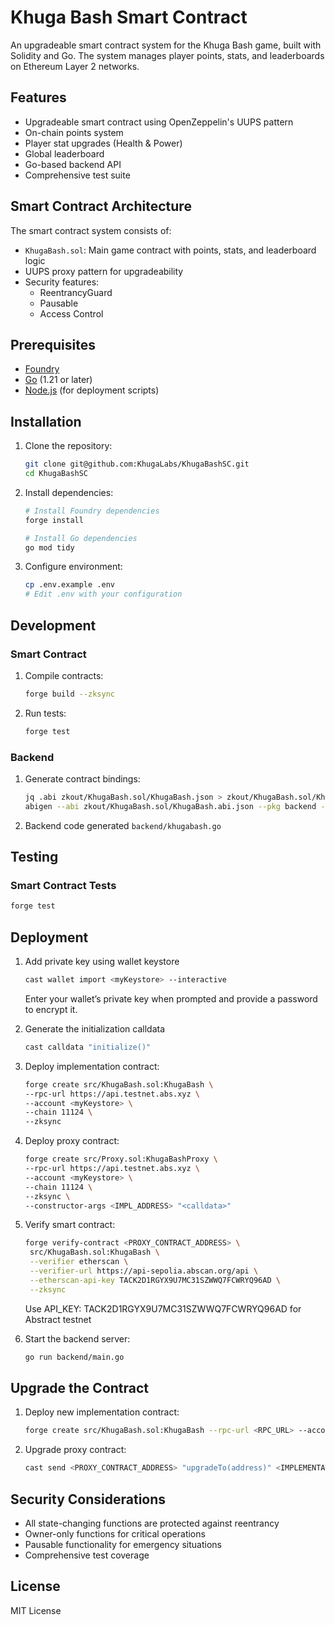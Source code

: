 # Khuga Bash Smart Contract

An upgradeable smart contract system for the Khuga Bash game, built with Solidity and Go. The system manages player points, stats, and leaderboards on Ethereum Layer 2 networks.

## Features

- Upgradeable smart contract using OpenZeppelin's UUPS pattern
- On-chain points system
- Player stat upgrades (Health & Power)
- Global leaderboard
- Go-based backend API
- Comprehensive test suite

## Smart Contract Architecture

The smart contract system consists of:

- `KhugaBash.sol`: Main game contract with points, stats, and leaderboard logic
- UUPS proxy pattern for upgradeability
- Security features:
  - ReentrancyGuard
  - Pausable
  - Access Control

## Prerequisites

- [Foundry](https://book.getfoundry.sh/getting-started/installation.html)
- [Go](https://golang.org/doc/install) (1.21 or later)
- [Node.js](https://nodejs.org/) (for deployment scripts)

## Installation

1. Clone the repository:
   ```bash
   git clone git@github.com:KhugaLabs/KhugaBashSC.git
   cd KhugaBashSC
   ```

2. Install dependencies:
   ```bash
   # Install Foundry dependencies
   forge install

   # Install Go dependencies
   go mod tidy
   ```

3. Configure environment:
   ```bash
   cp .env.example .env
   # Edit .env with your configuration
   ```

## Development

### Smart Contract

1. Compile contracts:
   ```bash
   forge build --zksync
   ```

2. Run tests:
   ```bash
   forge test
   ```

### Backend

1. Generate contract bindings:
   ```bash
   jq .abi zkout/KhugaBash.sol/KhugaBash.json > zkout/KhugaBash.sol/KhugaBash.abi.json
   abigen --abi zkout/KhugaBash.sol/KhugaBash.abi.json --pkg backend --type KhugaBash --out backend/khugabash.go
   ```

2. Backend code generated `backend/khugabash.go`

## Testing

### Smart Contract Tests

```bash
forge test
```

## Deployment

1. Add private key using wallet keystore
   ```bash
   cast wallet import <myKeystore> --interactive
   ```
   Enter your wallet’s private key when prompted and provide a password to encrypt it.

2. Generate the initialization calldata
   ```bash
   cast calldata "initialize()"
   ```

3. Deploy implementation contract:
   ```bash
   forge create src/KhugaBash.sol:KhugaBash \
   --rpc-url https://api.testnet.abs.xyz \
   --account <myKeystore> \
   --chain 11124 \
   --zksync
   ```

4. Deploy proxy contract:
   ```bash
   forge create src/Proxy.sol:KhugaBashProxy \
   --rpc-url https://api.testnet.abs.xyz \
   --account <myKeystore> \
   --chain 11124 \
   --zksync \
   --constructor-args <IMPL_ADDRESS> "<calldata>"
   ```

5. Verify smart contract:
   ```bash
   forge verify-contract <PROXY_CONTRACT_ADDRESS> \
    src/KhugaBash.sol:KhugaBash \
    --verifier etherscan \
    --verifier-url https://api-sepolia.abscan.org/api \
    --etherscan-api-key TACK2D1RGYX9U7MC31SZWWQ7FCWRYQ96AD \
    --zksync
   ```
   Use API_KEY: TACK2D1RGYX9U7MC31SZWWQ7FCWRYQ96AD for Abstract testnet

6. Start the backend server:
   ```bash
   go run backend/main.go
   ```

## Upgrade the Contract

1. Deploy new implementation contract:
   ```bash
   forge create src/KhugaBash.sol:KhugaBash --rpc-url <RPC_URL> --account <myKeystore> --chain 11124 --zksync
   ```

2. Upgrade proxy contract:
   ```bash
   cast send <PROXY_CONTRACT_ADDRESS> "upgradeTo(address)" <IMPLEMENTATION_CONTRACT_ADDRESS> --rpc-url <RPC_URL> --account <myKeystore>
   ```

## Security Considerations

- All state-changing functions are protected against reentrancy
- Owner-only functions for critical operations
- Pausable functionality for emergency situations
- Comprehensive test coverage

## License

MIT License
